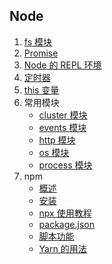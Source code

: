 ## Node
1. [fs 模块](#node/fs)
1. [Promise](#node/promise)
1. [Node 的 REPL 环境](#node/repl)
1. [定时器](#node/timer)
1. [this 变量](#node/module/this)
1. 常用模块
    + [cluster 模块](#node/stdlib/cluster)
    + [events 模块](#node/stdlib/events)
    + [http 模块](#node/stdlib/http)
    + [os 模块](#node/stdlib/os)
    + [process 模块](#node/stdlib/process)
1. npm
    + [概述](#node/npm/basic)
    + [安装](#node/npm/install)
    + [npx 使用教程](#node/npm/npx)
    + [package.json](#node/npm/package.json)
    + [脚本功能](#node/npm/scripts)
    + [Yarn 的用法](#node/npm/yarn)
